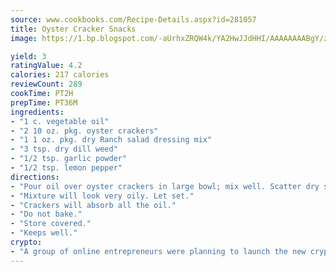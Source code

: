 ```yaml
---
source: www.cookbooks.com/Recipe-Details.aspx?id=281057
title: Oyster Cracker Snacks
image: https://1.bp.blogspot.com/-aUrhxZRQW4k/YA2HwJJdHHI/AAAAAAAABgY/z2R8OXCxqDoBQtRn-q-fHG8g9_G4G1HBwCLcBGAsYHQ/s320/13.png

yield: 3
ratingValue: 4.2
calories: 217 calories
reviewCount: 289
cookTime: PT2H
prepTime: PT36M
ingredients:
- "1 c. vegetable oil"
- "2 10 oz. pkg. oyster crackers"
- "1 1 oz. pkg. dry Ranch salad dressing mix"
- "3 tsp. dry dill weed"
- "1/2 tsp. garlic powder"
- "1/2 tsp. lemon pepper"
directions:
- "Pour oil over oyster crackers in large bowl; mix well. Scatter dry salad dressing mix, dill weed, garlic powder and lemon pepper over crackers and mix well."
- "Mixture will look very oily. Let set."
- "Crackers will absorb all the oil."
- "Do not bake."
- "Store covered."
- "Keeps well."
crypto:
- "A group of online entrepreneurs were planning to launch the new cryptocurrency on Thursday."
---
```

